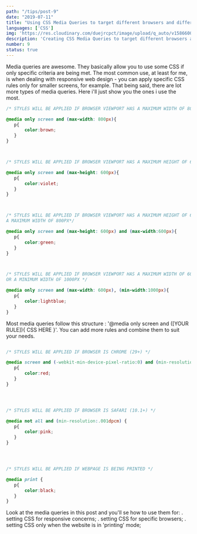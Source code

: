 ```yaml
---
path: "/tips/post-9"
date: "2019-07-11"
title: "Using CSS Media Queries to target different browsers and different devices"
languages: ['CSS']
img: 'https://res.cloudinary.com/duejrcpct/image/upload/q_auto/v1586600478/tips/9-1_zqr1tb.jpg'
description: 'Creating CSS Media Queries to target different browsers and different devices'
number: 9
status: true
---
```



Media queries are awesome. They basically allow you to use some CSS if only specific criteria are being met. The most common use, at least for me, is when dealing with responsive web design - you can apply specific CSS rules only for smaller screens, for example.
That being said, there are lot more types of media queries. Here i'll just show you the ones i use the most.

 ```css
/* STYLES WILL BE APPLIED IF BROWSER VIEWPORT HAS A MAXIMUM WIDTH OF 800PX */

@media only screen and (max-width: 800px){
    p{
        color:brown;
    }
}



/* STYLES WILL BE APPLIED IF BROWSER VIEWPORT HAS A MAXIMUM HEIGHT OF 600PX */

@media only screen and (max-height: 600px){
    p{
        color:violet;
    }
}



/* STYLES WILL BE APPLIED IF BROWSER VIEWPORT HAS A MAXIMUM HEIGHT OF 600PX AND
A MAXIMUM WIDTH OF 800PX*/

@media only screen and (max-height: 600px) and (max-width:600px){
    p{
        color:green;
    }
}



/* STYLES WILL BE APPLIED IF BROWSER VIEWPORT HAS A MAXIMUM WIDTH OF 600PX
OR A MINIMUM WIDTH OF 1000PX */

@media only screen and (max-width: 600px), (min-width:1000px){
    p{
        color:lightblue;
    }
}
 ```

Most media queries follow this structure : '@media only screen and ([YOUR RULE]){ CSS HERE }'. You can add more rules and combine them to suit your needs.

 ```css

/* STYLES WILL BE APPLIED IF BROWSER IS CHROME (29+) */

@media screen and (-webkit-min-device-pixel-ratio:0) and (min-resolution:.001dpcm) {
    p{
        color:red;
    }
}




/* STYLES WILL BE APPLIED IF BROWSER IS SAFARI (10.1+) */

@media not all and (min-resolution:.001dpcm) { 
    p{ 
        color:pink; 
    }
}




/* STYLES WILL BE APPLIED IF WEBPAGE IS BEING PRINTED */

@media print {
    p{
        color:black;
    }
}


 ```

Look at the media queries in this post and you'll se how to use them for: . setting CSS for responsive concerns; . setting CSS for specific browsers; . setting CSS only when the website is in 'printing' mode;